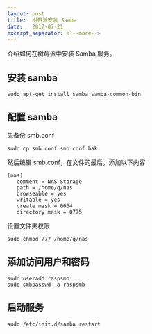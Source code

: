 ```yaml
---
layout: post
title:  树莓派安装 Samba
date:   2017-07-21
excerpt_separator: <!--more-->
---
```


介绍如何在树莓派中安装 Samba 服务。
<!--more-->

## 安装 samba

```shell
sudo apt-get install samba samba-common-bin
```

## 配置 samba

先备份 smb.conf

```shell
sudo cp smb.conf smb.conf.bak
```

然后编辑 smb.conf，在文件的最后，添加以下内容

```shell
[nas]
   comment = NAS Storage
   path = /home/q/nas
   browseable = yes
   writable = yes
   create mask = 0664
   directory mask = 0775
```

设置文件夹权限

```shell
sudo chmod 777 /home/q/nas
```

## 添加访问用户和密码

```shell
sudo useradd raspsmb
sudo smbpasswd -a raspsmb
```

## 启动服务

```shell
sudo /etc/init.d/samba restart
```
